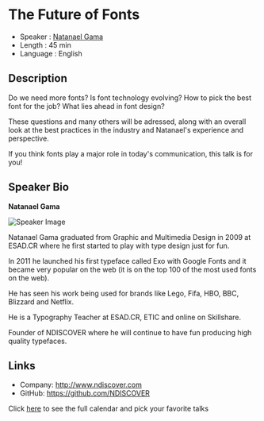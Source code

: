 The Future of Fonts
=========================

* Speaker   : [Natanael Gama](https://pixels.camp/NDISCOVER)
* Length    : 45 min
* Language  : English

Description
-----------

Do we need more fonts? Is font technology evolving? How to pick the best font for the job? What lies ahead in font design?

These questions and many others will be adressed, along with an overall look at the best practices in the industry and Natanael's experience and perspective.

If you think fonts play a major role in today's communication, this talk is for you!

Speaker Bio
-----------

**Natanael Gama**

![Speaker Image](https://raw.githubusercontent.com/PixelsCamp/talks/master/img/natanael_gama.jpg)

Natanael Gama graduated from Graphic and Multimedia Design in 2009 at ESAD.CR where he first started to play with type design just for fun.

In 2011 he launched his first typeface called Exo with Google Fonts and it became very popular on the web (it is on the top 100 of the most used fonts on the web).

He has seen his work being used for brands like Lego, Fifa, HBO, BBC, Blizzard and Netflix.

He is a Typography Teacher at ESAD.CR, ETIC and online on Skillshare.

Founder of NDISCOVER where he will continue to have fun producing high quality typefaces.

Links
-----

* Company: http://www.ndiscover.com
* GitHub: https://github.com/NDISCOVER

Click [here][1] to see the full calendar and pick your favorite talks

[1]: https://pixels.camp/schedule/
